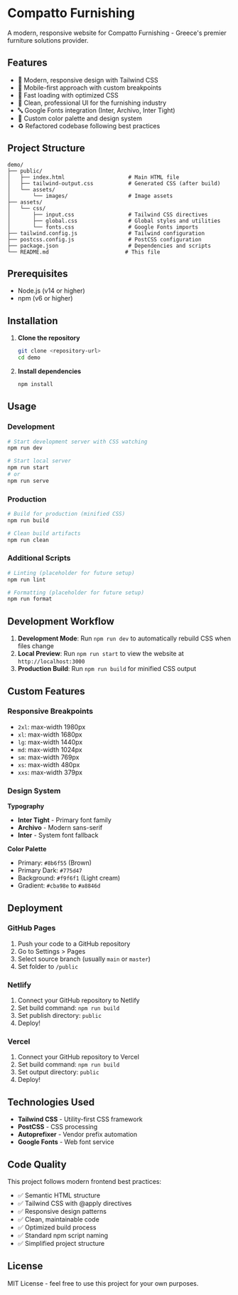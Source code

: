 # Compatto Furnishing

A modern, responsive website for Compatto Furnishing - Greece's premier furniture solutions provider.

## Features

- 🎨 Modern, responsive design with Tailwind CSS
- 📱 Mobile-first approach with custom breakpoints
- 🚀 Fast loading with optimized CSS
- 🎯 Clean, professional UI for the furnishing industry
- 🔤 Google Fonts integration (Inter, Archivo, Inter Tight)
- 🎨 Custom color palette and design system
- ♻️ Refactored codebase following best practices

## Project Structure

```
demo/
├── public/
│   ├── index.html                    # Main HTML file
│   ├── tailwind-output.css           # Generated CSS (after build)
│   └── assets/
│       └── images/                   # Image assets
├── assets/
│   └── css/
│       ├── input.css                 # Tailwind CSS directives
│       ├── global.css                # Global styles and utilities
│       └── fonts.css                 # Google Fonts imports
├── tailwind.config.js                # Tailwind configuration
├── postcss.config.js                 # PostCSS configuration
├── package.json                      # Dependencies and scripts
└── README.md                        # This file
```

## Prerequisites

- Node.js (v14 or higher)
- npm (v6 or higher)

## Installation

1. **Clone the repository**

   ```bash
   git clone <repository-url>
   cd demo
   ```

2. **Install dependencies**
   ```bash
   npm install
   ```

## Usage

### Development

```bash
# Start development server with CSS watching
npm run dev

# Start local server
npm run start
# or
npm run serve
```

### Production

```bash
# Build for production (minified CSS)
npm run build

# Clean build artifacts
npm run clean
```

### Additional Scripts

```bash
# Linting (placeholder for future setup)
npm run lint

# Formatting (placeholder for future setup)
npm run format
```

## Development Workflow

1. **Development Mode**: Run `npm run dev` to automatically rebuild CSS when files change
2. **Local Preview**: Run `npm run start` to view the website at `http://localhost:3000`
3. **Production Build**: Run `npm run build` for minified CSS output

## Custom Features

### Responsive Breakpoints

- `2xl`: max-width 1980px
- `xl`: max-width 1680px
- `lg`: max-width 1440px
- `md`: max-width 1024px
- `sm`: max-width 769px
- `xs`: max-width 480px
- `xxs`: max-width 379px

### Design System

**Typography**

- **Inter Tight** - Primary font family
- **Archivo** - Modern sans-serif
- **Inter** - System font fallback

**Color Palette**

- Primary: `#8b6f55` (Brown)
- Primary Dark: `#775d47`
- Background: `#f9f6f1` (Light cream)
- Gradient: `#cba98e` to `#a8846d`

## Deployment

### GitHub Pages

1. Push your code to a GitHub repository
2. Go to Settings > Pages
3. Select source branch (usually `main` or `master`)
4. Set folder to `/public`

### Netlify

1. Connect your GitHub repository to Netlify
2. Set build command: `npm run build`
3. Set publish directory: `public`
4. Deploy!

### Vercel

1. Connect your GitHub repository to Vercel
2. Set build command: `npm run build`
3. Set output directory: `public`
4. Deploy!

## Technologies Used

- **Tailwind CSS** - Utility-first CSS framework
- **PostCSS** - CSS processing
- **Autoprefixer** - Vendor prefix automation
- **Google Fonts** - Web font service

## Code Quality

This project follows modern frontend best practices:

- ✅ Semantic HTML structure
- ✅ Tailwind CSS with @apply directives
- ✅ Responsive design patterns
- ✅ Clean, maintainable code
- ✅ Optimized build process
- ✅ Standard npm script naming
- ✅ Simplified project structure

## License

MIT License - feel free to use this project for your own purposes.
